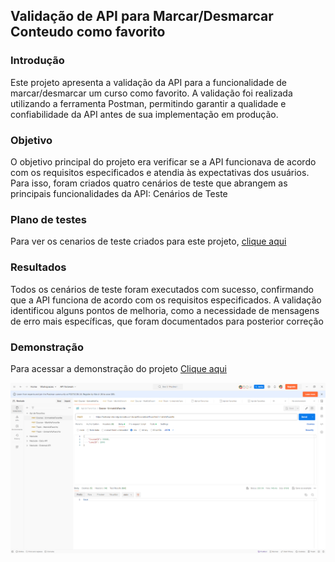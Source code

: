 ## Validação de API para Marcar/Desmarcar Conteudo como favorito

### Introdução
Este projeto apresenta a validação da API para a funcionalidade de marcar/desmarcar um curso como favorito. A validação foi realizada utilizando a ferramenta Postman, permitindo garantir a qualidade e confiabilidade da API antes de sua implementação em produção.

### Objetivo
O objetivo principal do projeto era verificar se a API funcionava de acordo com os requisitos especificados e atendia às expectativas dos usuários. Para isso, foram criados quatro cenários de teste que abrangem as principais funcionalidades da API:
Cenários de Teste

### Plano de testes
Para ver os cenarios de teste criados para este projeto, <a href="https://github.com/bruno-salzani/qa-api-favoritar-conteudo/raw/main/Plano%20de%20testes.docx" target="_blank">clique aqui</a>

### Resultados
Todos os cenários de teste foram executados com sucesso, confirmando que a API funciona de acordo com os requisitos especificados. A validação identificou alguns pontos de melhoria, como a necessidade de mensagens de erro mais específicas, que foram documentados para posterior correção

### Demonstração
Para acessar a demonstração do projeto <a href="https://qa-presentation.postman.co/workspace/Neolude~abb46f74-ed45-4a39-980d-a1ec903c33a2/collection/5351779-9df0b825-22c7-4123-b09a-11e5388fc07b?action=share&creator=5351779" target="_blank">Clique aqui</a> 

![GitHub Logo](Thumb.png)
